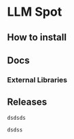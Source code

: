 

# LLM Spot

## How to install

## Docs

### External Libraries

## Releases

`dsdsds`

```
dsdss
```